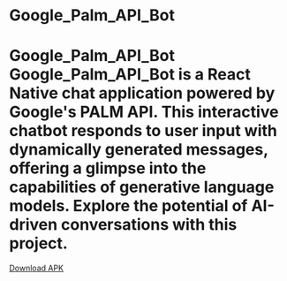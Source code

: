 # Google_Palm_API_Bot
# Google_Palm_API_Bot Google_Palm_API_Bot is a React Native chat application powered by Google's PALM API. This interactive chatbot responds to user input with dynamically generated messages, offering a glimpse into the capabilities of generative language models. Explore the potential of AI-driven conversations with this project.  
[Download APK](https://drive.google.com/file/d/1yPJl4I6Cx04SJoIOhnbCiOhYYF75D02c/view?usp=drivesdk)
